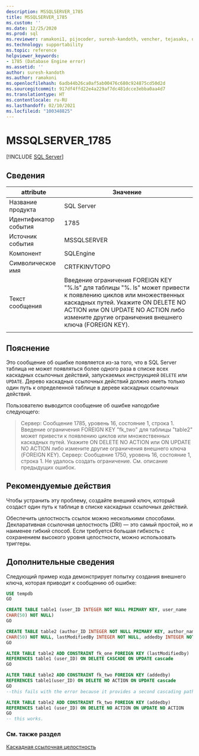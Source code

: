 ```yaml
---
description: MSSQLSERVER_1785
title: MSSQLSERVER_1785
ms.custom: ''
ms.date: 12/25/2020
ms.prod: sql
ms.reviewer: ramakoni1, pijocoder, suresh-kandoth, vencher, tejasaks, docast
ms.technology: supportability
ms.topic: reference
helpviewer_keywords:
- 1785 (Database Engine error)
ms.assetid: ''
author: suresh-kandoth
ms.author: ramakoni
ms.openlocfilehash: 6adb44b26ca0af5ab00476c680c924875cd50d2d
ms.sourcegitcommit: 917df4ffd22e4a229af7dc481dcce3ebba0aa4d7
ms.translationtype: HT
ms.contentlocale: ru-RU
ms.lasthandoff: 02/10/2021
ms.locfileid: "100348825"
---
```

# <a name="mssqlserver_1785"></a>MSSQLSERVER_1785
 [!INCLUDE [SQL Server](../../includes/applies-to-version/sqlserver.md)]

## <a name="details"></a>Сведения

|attribute|Значение|
|---|---|
|Название продукта|SQL Server|
|Идентификатор события|1785|
|Источник события|MSSQLSERVER|
|Компонент|SQLEngine|
|Символическое имя|CRTFKINVTOPO|
|Текст сообщения|Введение ограничения FOREIGN KEY "%.ls" для таблицы "%. ls" может привести к появлению циклов или множественных каскадных путей. Укажите ON DELETE NO ACTION или ON UPDATE NO ACTION либо измените другие ограничения внешнего ключа (FOREIGN KEY).|
||

## <a name="explanation"></a>Пояснение

Это сообщение об ошибке появляется из-за того, что в SQL Server таблица не может появляться более одного раза в списке всех каскадных ссылочных действий, запускаемых инструкцией `DELETE` или `UPDATE`. Дерево каскадных ссылочных действий должно иметь только один путь к определенной таблице в дереве каскадных ссылочных действий.

Пользователю выводится сообщение об ошибке наподобие следующего:

> Сервер:  Сообщение 1785, уровень 16, состояние 1, строка 1. Введение ограничения FOREIGN KEY "fk_two" для таблицы "table2" может привести к появлению циклов или множественных каскадных путей. Укажите ON DELETE NO ACTION или ON UPDATE NO ACTION либо измените другие ограничения внешнего ключа (FOREIGN KEY). Сервер:  Сообщение 1750, уровень 16, состояние 1, строка 1. Не удалось создать ограничение. См. описание предыдущих ошибок.

## <a name="user-action"></a>Рекомендуемые действия

Чтобы устранить эту проблему, создайте внешний ключ, который создаст один путь к таблице в списке каскадных ссылочных действий.

Обеспечить целостность ссылок можно несколькими способами. Декларативная ссылочная целостность (DRI) — это самый простой, но и наименее гибкий способ. Если требуется большая гибкость с сохранением высокого уровня целостности, можно использовать триггеры.

## <a name="more-information"></a>Дополнительные сведения

Следующий пример кода демонстрирует попытку создания внешнего ключа, которая приводит к сообщению об ошибке:

```sql
USE tempdb
GO

CREATE TABLE table1 (user_ID INTEGER NOT NULL PRIMARY KEY, user_name
CHAR(50) NOT NULL)
GO

CREATE TABLE table2 (author_ID INTEGER NOT NULL PRIMARY KEY, author_name
CHAR(50) NOT NULL, lastModifiedBy INTEGER NOT NULL, addedby INTEGER NOT NULL)
GO

ALTER TABLE table2 ADD CONSTRAINT fk_one FOREIGN KEY (lastModifiedby)
REFERENCES table1 (user_ID) ON DELETE CASCADE ON UPDATE cascade
GO

ALTER TABLE table2 ADD CONSTRAINT fk_two FOREIGN KEY (addedby)
REFERENCES table1(user_ID) ON DELETE NO ACTION ON UPDATE cascade
GO
--this fails with the error because it provides a second cascading path to table2.

ALTER TABLE table2 ADD CONSTRAINT fk_two FOREIGN KEY (addedby)
REFERENCES table1 (user_ID) ON DELETE NO ACTION ON UPDATE NO ACTION
GO
-- this works.
```

### <a name="see-also"></a>См. также раздел

[Каскадная ссылочная целостность](../tables/primary-and-foreign-key-constraints.md#referential-integrity)